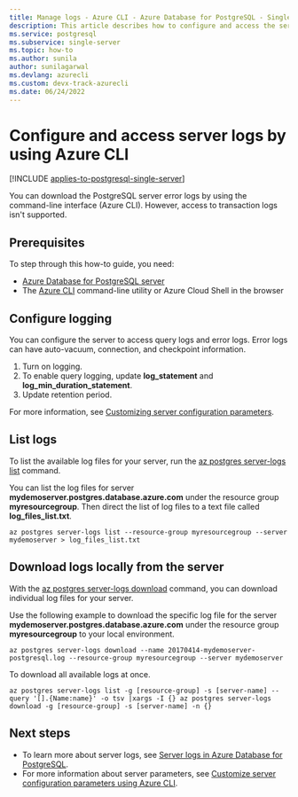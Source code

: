 ```yaml
---
title: Manage logs - Azure CLI - Azure Database for PostgreSQL - Single Server
description: This article describes how to configure and access the server logs (.log files) in Azure Database for PostgreSQL - Single Server by using the Azure CLI.
ms.service: postgresql
ms.subservice: single-server
ms.topic: how-to
ms.author: sunila
author: sunilagarwal
ms.devlang: azurecli
ms.custom: devx-track-azurecli
ms.date: 06/24/2022
---
```


# Configure and access server logs by using Azure CLI

[!INCLUDE [applies-to-postgresql-single-server](../includes/applies-to-postgresql-single-server.md)]

You can download the PostgreSQL server error logs by using the command-line interface (Azure CLI). However, access to transaction logs isn't supported.

## Prerequisites

To step through this how-to guide, you need:
- [Azure Database for PostgreSQL server](quickstart-create-server-database-azure-cli.md)
- The [Azure CLI](/cli/azure/install-azure-cli) command-line utility or Azure Cloud Shell in the browser

## Configure logging

You can configure the server to access query logs and error logs. Error logs can have auto-vacuum, connection, and checkpoint information.
1. Turn on logging.
2. To enable query logging, update **log\_statement** and **log\_min\_duration\_statement**.
3. Update retention period.

For more information, see [Customizing server configuration parameters](how-to-configure-server-parameters-using-cli.md).

## List logs

To list the available log files for your server, run the [az postgres server-logs list](/cli/azure/postgres/server-logs) command.

You can list the log files for server **mydemoserver.postgres.database.azure.com** under the resource group **myresourcegroup**. Then direct the list of log files to a text file called **log\_files\_list.txt**.
```azurecli-interactive
az postgres server-logs list --resource-group myresourcegroup --server mydemoserver > log_files_list.txt
```
## Download logs locally from the server

With the [az postgres server-logs download](/cli/azure/postgres/server-logs) command, you can download individual log files for your server.

Use the following example to download the specific log file for the server **mydemoserver.postgres.database.azure.com** under the resource group **myresourcegroup** to your local environment.
```azurecli-interactive
az postgres server-logs download --name 20170414-mydemoserver-postgresql.log --resource-group myresourcegroup --server mydemoserver
```

To download all available logs at once.
```azurecli-interactive
az postgres server-logs list -g [resource-group] -s [server-name] --query '[].{Name:name}' -o tsv |xargs -I {} az postgres server-logs download -g [resource-group] -s [server-name] -n {}
```

## Next steps

- To learn more about server logs, see [Server logs in Azure Database for PostgreSQL](concepts-server-logs.md).
- For more information about server parameters, see [Customize server configuration parameters using Azure CLI](how-to-configure-server-parameters-using-cli.md).
